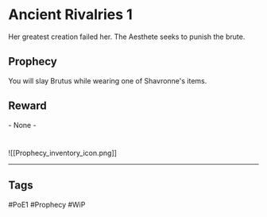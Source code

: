 # Ancient Rivalries 1
Her greatest creation failed her. The Aesthete seeks to punish the brute.
## Prophecy
You will slay Brutus while wearing one of Shavronne's items.
## Reward
\- None -

#
![[Prophecy_inventory_icon.png]]

---
## Tags
#PoE1 
#Prophecy
#WiP 